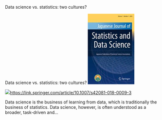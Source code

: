 Data science vs. statistics: two cultures?

Data science vs. statistics: two cultures?
![](../_resources/abe682dc8e9b9f0d754a1e3e6404278d.png)

![](../_resources/bac4f8056c23b686f6ab61bc4f39f6c8.png)https://link.springer.com/article/10.1007/s42081-018-0009-3

Data science is the business of learning from data, which is traditionally the business of statistics. Data science, however, is often understood as a broader, task-driven and...